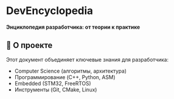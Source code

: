 # DevEncyclopedia  
**Энциклопедия разработчика: от теории к практике**  

## 📖 О проекте  
Этот документ объединяет ключевые знания для разработчика:  
- Computer Science (алгоритмы, архитектура)  
- Программирование (C++, Python, ASM)  
- Embedded (STM32, FreeRTOS)  
- Инструменты (Git, CMake, Linux) 
